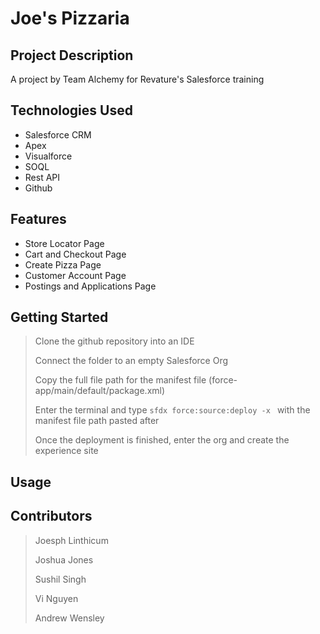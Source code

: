 # Joe's Pizzaria

## Project Description

A project by Team Alchemy for Revature's Salesforce training

## Technologies Used

* Salesforce CRM
* Apex
* Visualforce
* SOQL
* Rest API
* Github

## Features

* Store Locator Page
* Cart and Checkout Page
* Create Pizza Page
* Customer Account Page
* Postings and Applications Page

## Getting Started

> Clone the github repository into an IDE
> 
> Connect the folder to an empty Salesforce Org
> 
> Copy the full file path for the manifest file (force-app/main/default/package.xml)
> 
> Enter the terminal and type `sfdx force:source:deploy -x ` with the manifest file path pasted after
> 
> Once the deployment is finished, enter the org and create the experience site

## Usage

## Contributors

> Joesph Linthicum
> 
> Joshua Jones
> 
> Sushil Singh
> 
> Vi Nguyen
> 
> Andrew Wensley
